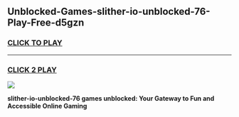 
## Unblocked-Games-slither-io-unblocked-76-Play-Free-d5gzn
<h3>
<a href="https://premium76.site?title=slither-io-unblocked-76&ref=19M">CLICK TO PLAY</a></h3>
<hr>

<h3>
<a href="https://premium76.site?title=slither-io-unblocked-76&ref=19M">CLICK 2 PLAY</a>
  
</h3>

<a href="https://premium76.site?title=slither-io-unblocked-76&ref=19M"><img src="https://clearcache.store/games.png"></a>


**slither-io-unblocked-76 games unblocked: Your Gateway to Fun and Accessible Online Gaming**
